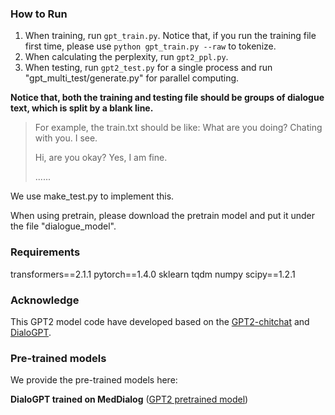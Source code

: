 ### How to Run

1. When training, run `gpt_train.py`. Notice that, if you run the training file first time, please use `python gpt_train.py --raw` to tokenize.
2. When calculating the perplexity, run `gpt2_ppl.py`.
3. When testing, run `gpt2_test.py` for a single process and run "gpt_multi_test/generate.py" for parallel computing.

**Notice that, both the training and testing file should be groups of dialogue text, which is split by a blank line.**

> For example, the train.txt should be like:
> What are you doing?
> Chating with you.
> I see.
>
> Hi, are you okay?
> Yes, I am fine.
>
> ......

We use make_test.py to implement this.

When using pretrain, please download the pretrain model and put it under the file "dialogue_model".



### Requirements
transformers==2.1.1
pytorch==1.4.0
sklearn
tqdm
numpy
scipy==1.2.1



### Acknowledge

This GPT2 model code have developed based on the [GPT2-chitchat](https://github.com/yangjianxin1/GPT2-chitchat) and [DialoGPT](https://github.com/microsoft/DialoGPT).

### Pre-trained models
We provide the pre-trained models here:

**DialoGPT trained on MedDialog** ([GPT2 pretrained model](https://drive.google.com/file/d/1SMoNAptrdsomwHcJBkH-mkt-iri5LLnR/view?usp=sharing))

